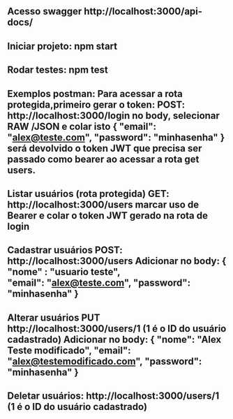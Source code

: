 Acesso swagger
http://localhost:3000/api-docs/
-------------------------------
Iniciar projeto:
npm start
-------------------------------
Rodar testes:
npm test
-------------------------------
Exemplos postman:
Para acessar a rota protegida,primeiro gerar o token:
POST:
http://localhost:3000/login
no body, selecionar RAW /JSON e colar isto
{
  "email": "alex@teste.com",
  "password": "minhasenha"
}
será devolvido o token JWT que precisa ser passado como bearer ao acessar a rota get users.
---------------------------------
Listar usuários (rota protegida)
GET:
http://localhost:3000/users
marcar uso de Bearer e colar o token JWT gerado na rota de login
---------------------------------
Cadastrar usuários
POST:
http://localhost:3000/users
Adicionar no body:
{
  "nome" : "usuario teste",  
  "email": "alex@teste.com",
  "password": "minhasenha"
}
----------------------------------
Alterar usuários
PUT
http://localhost:3000/users/1 (1 é o ID do usuário cadastrado)
Adicionar no body:
{
    "nome": "Alex Teste modificado",
    "email": "alex@testemodificado.com",
    "password": "minhasenha"
}
----------------------------------
Deletar usuários:
http://localhost:3000/users/1 (1 é o ID do usuário cadastrado)
----------------------------------

